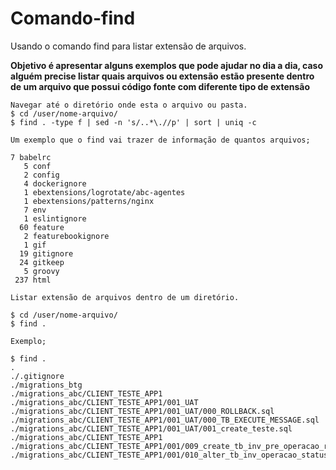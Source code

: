 # Comando-find

Usando o comando find para listar extensão de arquivos.

**Objetivo é apresentar alguns exemplos que pode ajudar no dia a dia, caso alguém precise listar quais arquivos ou extensão estão presente dentro de um arquivo que possui código fonte com diferente tipo de extensão**

```
Navegar até o diretório onde esta o arquivo ou pasta.
$ cd /user/nome-arquivo/
$ find . -type f | sed -n 's/..*\.//p' | sort | uniq -c

Um exemplo que o find vai trazer de informação de quantos arquivos;

7 babelrc
   5 conf
   2 config
   4 dockerignore
   1 ebextensions/logrotate/abc-agentes
   1 ebextensions/patterns/nginx
   7 env
   1 eslintignore
  60 feature
   2 featurebookignore
   1 gif
  19 gitignore
  24 gitkeep
   5 groovy
 237 html

Listar extensão de arquivos dentro de um diretório.

$ cd /user/nome-arquivo/
$ find .

Exemplo;

$ find .
.
./.gitignore
./migrations_btg
./migrations_abc/CLIENT_TESTE_APP1
./migrations_abc/CLIENT_TESTE_APP1/001_UAT
./migrations_abc/CLIENT_TESTE_APP1/001_UAT/000_ROLLBACK.sql
./migrations_abc/CLIENT_TESTE_APP1/001_UAT/000_TB_EXECUTE_MESSAGE.sql
./migrations_abc/CLIENT_TESTE_APP1/001_UAT/001_create_teste.sql
./migrations_abc/CLIENT_TESTE_APP1
./migrations_abc/CLIENT_TESTE_APP1/001/009_create_tb_inv_pre_operacao_rf_aplicacao.sql
./migrations_abc/CLIENT_TESTE_APP1/001/010_alter_tb_inv_operacao_status.sql

```
